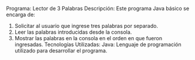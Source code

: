 Programa: Lector de 3 Palabras
Descripción:
Este programa Java básico se encarga de:
1) Solicitar al usuario que ingrese tres palabras por separado.
2) Leer las palabras introducidas desde la consola.
3) Mostrar las palabras en la consola en el orden en que fueron ingresadas.
Tecnologías Utilizadas:
Java: Lenguaje de programación utilizado para desarrollar el programa.
